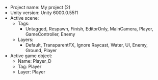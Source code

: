 <!-- UNITY CODE ASSIST INSTRUCTIONS START -->
- Project name: My project (2)
- Unity version: Unity 6000.0.55f1
- Active scene:
  - Tags:
    - Untagged, Respawn, Finish, EditorOnly, MainCamera, Player, GameController, Enemy
  - Layers:
    - Default, TransparentFX, Ignore Raycast, Water, UI, Enemy, Ground, Player
- Active game object:
  - Name: Player_D
  - Tag: Player
  - Layer: Player
<!-- UNITY CODE ASSIST INSTRUCTIONS END -->
